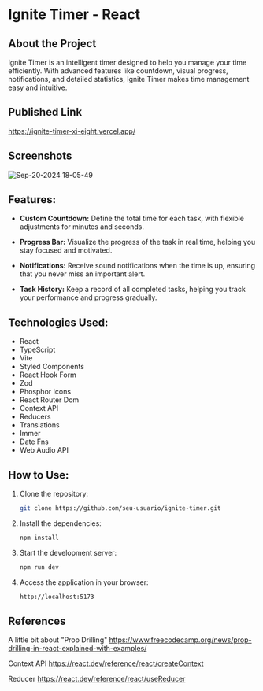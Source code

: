 # Ignite Timer - React 

## About the Project
Ignite Timer is an intelligent timer designed to help you manage your time efficiently. With advanced features like countdown, visual progress, notifications, and detailed statistics, Ignite Timer makes time management easy and intuitive.

## Published Link 
https://ignite-timer-xi-eight.vercel.app/

## Screenshots 

![Sep-20-2024 18-05-49](https://github.com/user-attachments/assets/59ef2e31-34f0-4cad-a919-684548be69bd)


## Features:

- **Custom Countdown:** Define the total time for each task, with flexible adjustments for minutes and seconds.

- **Progress Bar:** Visualize the progress of the task in real time, helping you stay focused and motivated.

- **Notifications:** Receive sound notifications when the time is up, ensuring that you never miss an important alert.

- **Task History:** Keep a record of all completed tasks, helping you track your performance and progress gradually.

## Technologies Used:

- React
- TypeScript
- Vite
- Styled Components
- React Hook Form
- Zod
- Phosphor Icons
- React Router Dom
- Context API
- Reducers
- Translations
- Immer
- Date Fns
- Web Audio API

## How to Use:

1. Clone the repository:

   ```bash
   git clone https://github.com/seu-usuario/ignite-timer.git
   ```

2. Install the dependencies:
   ```bash
   npm install
   ```
3. Start the development server:

   ```bash
   npm run dev
   ```

4. Access the application in your browser:
   ```bash
   http://localhost:5173
   ```

## References 

A little bit about "Prop Drilling"
https://www.freecodecamp.org/news/prop-drilling-in-react-explained-with-examples/

Context API
https://react.dev/reference/react/createContext

Reducer 
https://react.dev/reference/react/useReducer
